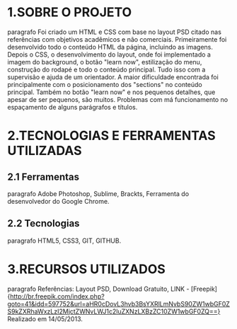 # 1.SOBRE O PROJETO
paragrafo
Foi criado um HTML e CSS com base no layout PSD citado nas referências com objetivos acadêmicos e não comerciais. Primeiramente foi desenvolvido todo o conteúdo HTML da página, incluindo as imagens. Depois o CSS, o desenvolvimento do layout, onde foi implementado a imagem do background, o botão "learn now", estilização do menu, construção do rodapé e todo o conteúdo principal. Tudo isso com a supervisão e ajuda de um orientador.
A maior dificuldade encontrada foi principalmente com o posicionamento dos "sections" no conteúdo principal. Também no botão "learn now" e nos pequenos detalhes, que apesar de ser pequenos, são muitos. Problemas com má funcionamento no espaçamento de alguns parágrafos e títulos.


# 2.TECNOLOGIAS E FERRAMENTAS UTILIZADAS
## 2.1 Ferramentas
paragrafo
Adobe Photoshop, Sublime, Brackts, Ferramenta do desenvolvedor do Google Chrome.

## 2.2 Tecnologias
paragrafo
HTML5, CSS3, GIT, GITHUB.

# 3.RECURSOS UTILIZADOS
paragrafo
Referências:
Layout PSD, Download Gratuito, LINK - [Freepik]{http://br.freepik.com/index.php?goto=41&idd=597752&url=aHR0cDovL3hvb3BsYXRlLmNvbS90ZW1wbGF0ZS9kZXRhaWxzLzI2MjctZWNvLWJ1c2luZXNzLXBzZC10ZW1wbGF0ZQ==}
Realizado em 14/05/2013.
